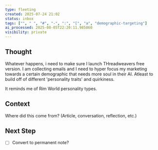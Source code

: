 ```yaml
---
type: fleeting
created: 2025-07-24 21:02
status: inbox
tags: ["", " ", "#", "-", ":", "[", "a", "demographic-targeting"]
ai_processed: 2025-08-05T22:20:11.985860
visibility: private
---
```

<!--
NOTE: This file uses a static date for validation. For new notes, use:
created: 2025-07-24 21:02
-->

## Thought  
Whatever happens, i need to make sure I launch THreadweavers free version. I am collecting emails and I need to hyper focus my marketing towards a certain demographic that needs more soul in their AI. Atleast to build off of different 'personality traits' and quirkiness.

It reminds me of Rim World personality types. 

## Context  
Where did this come from? (Article, conversation, reflection, etc.)

## Next Step  
- [ ] Convert to permanent note?
